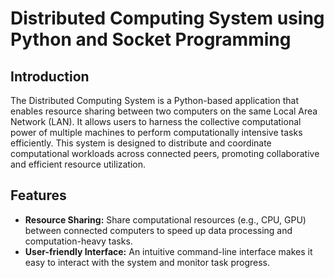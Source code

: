 # Distributed Computing System using Python and Socket Programming

## Introduction
The Distributed Computing System is a Python-based application that enables resource sharing between two computers on the same Local Area Network (LAN). It allows users to harness the collective computational power of multiple machines to perform computationally intensive tasks efficiently. This system is designed to distribute and coordinate computational workloads across connected peers, promoting collaborative and efficient resource utilization.

## Features
- **Resource Sharing:** Share computational resources (e.g., CPU, GPU) between connected computers to speed up data processing and computation-heavy tasks.
- **User-friendly Interface:** An intuitive command-line interface makes it easy to interact with the system and monitor task progress.


